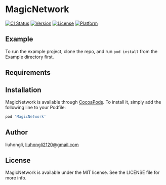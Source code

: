 # MagicNetwork

[![CI Status](https://img.shields.io/travis/liuhongli/MagicNetwork.svg?style=flat)](https://travis-ci.org/liuhongli/MagicNetwork)
[![Version](https://img.shields.io/cocoapods/v/MagicNetwork.svg?style=flat)](https://cocoapods.org/pods/MagicNetwork)
[![License](https://img.shields.io/cocoapods/l/MagicNetwork.svg?style=flat)](https://cocoapods.org/pods/MagicNetwork)
[![Platform](https://img.shields.io/cocoapods/p/MagicNetwork.svg?style=flat)](https://cocoapods.org/pods/MagicNetwork)

## Example

To run the example project, clone the repo, and run `pod install` from the Example directory first.

## Requirements

## Installation

MagicNetwork is available through [CocoaPods](https://cocoapods.org). To install
it, simply add the following line to your Podfile:

```ruby
pod 'MagicNetwork'
```

## Author

liuhongli, liuhongli2120@gmail.com

## License

MagicNetwork is available under the MIT license. See the LICENSE file for more info.
